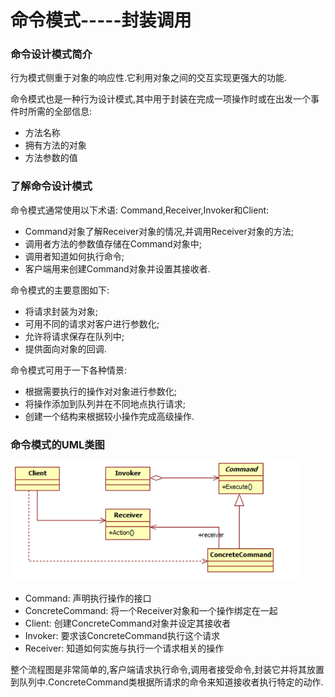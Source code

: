 # 命令模式-----封装调用

### 命令设计模式简介
行为模式侧重于对象的响应性.它利用对象之间的交互实现更强大的功能.

命令模式也是一种行为设计模式,其中用于封装在完成一项操作时或在出发一个事件时所需的全部信息:
* 方法名称
* 拥有方法的对象
* 方法参数的值

### 了解命令设计模式
命令模式通常使用以下术语: Command,Receiver,Invoker和Client:
* Command对象了解Receiver对象的情况,并调用Receiver对象的方法;
* 调用者方法的参数值存储在Command对象中;
* 调用者知道如何执行命令;
* 客户端用来创建Command对象并设置其接收者.

命令模式的主要意图如下:
* 将请求封装为对象;
* 可用不同的请求对客户进行参数化;
* 允许将请求保存在队列中;
* 提供面向对象的回调.

命令模式可用于一下各种情景:
* 根据需要执行的操作对对象进行参数化;
* 将操作添加到队列并在不同地点执行请求;
* 创建一个结构来根据较小操作完成高级操作.

### 命令模式的UML类图
![command](uml.png)

* Command: 声明执行操作的接口
* ConcreteCommand: 将一个Receiver对象和一个操作绑定在一起
* Client: 创建ConcreteCommand对象并设定其接收者
* Invoker: 要求该ConcreteCommand执行这个请求
* Receiver: 知道如何实施与执行一个请求相关的操作

整个流程图是非常简单的,客户端请求执行命令,调用者接受命令,封装它并将其放置到队列中.ConcreteCommand类根据所请求的命令来知道接收者执行特定的动作.

